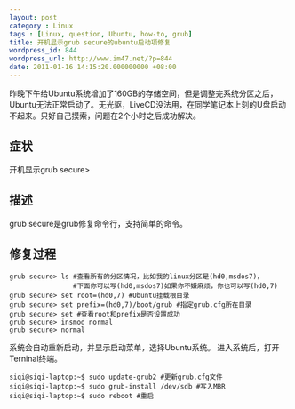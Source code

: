 ```yaml
---
layout: post
category : Linux
tags : [Linux, question, Ubuntu, how-to, grub]
title: 开机显示grub secure的ubuntu启动项修复
wordpress_id: 844
wordpress_url: http://www.im47.net/?p=844
date: 2011-01-16 14:15:20.000000000 +08:00
---
```

昨晚下午给Ubuntu系统增加了160GB的存储空间，但是调整完系统分区之后，Ubuntu无法正常启动了。无光驱，LiveCD没法用，在同学笔记本上刻的U盘启动不起来。只好自己摸索，问题在2个小时之后成功解决。

## 症状

开机显示grub secure&gt;

## 描述

grub secure是grub修复命令行，支持简单的命令。

## 修复过程

    grub secure> ls #查看所有的分区情况，比如我的linux分区是(hd0,msdos7)，
                    #下面你可以写(hd0,msdos7)如果你不嫌麻烦，你也可以写(hd0,7)
	grub secure> set root=(hd0,7) #Ubuntu挂载根目录
	grub secure> set prefix=(hd0,7)/boot/grub #指定grub.cfg所在目录
	grub secure> set #查看root和prefix是否设置成功
	grub secure> insmod normal
	grub secure> normal

系统会自动重新启动，并显示启动菜单，选择Ubuntu系统。
进入系统后，打开Terninal终端。

    siqi@siqi-laptop:~$ sudo update-grub2 #更新grub.cfg文件
    siqi@siqi-laptop:~$ sudo grub-install /dev/sdb #写入MBR
    siqi@siqi-laptop:~$ sudo reboot #重启
